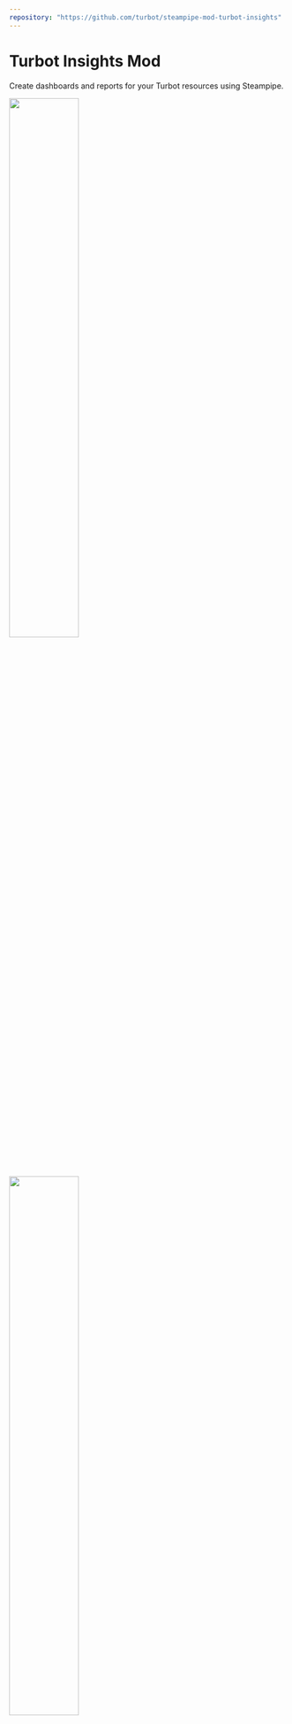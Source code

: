 ```yaml
---
repository: "https://github.com/turbot/steampipe-mod-turbot-insights"
---
```


# Turbot Insights Mod

Create dashboards and reports for your Turbot resources using Steampipe.

<img src="https://raw.githubusercontent.com/turbot/steampipe-mod-turbot-insights/main/docs/images/turbot_workspace_dashboard.png" width="50%" type="thumbnail"/>
<img src="https://raw.githubusercontent.com/turbot/steampipe-mod-turbot-insights/main/docs/images/turbot_controls_alarm_age.png" width="50%" type="thumbnail"/>

## Overview

Dashboards can help answer questions like:

- How many workspaces do I have?
- What is the TE version on each of these workspaces?
- How many accounts(AWS, Azure, GCP) do I have across all workspaces?
- How many controls are in Alert (error, alarm, invalid) state across all workspaces?
- How many controls have an age of x hours/days?
- How many mods are installed across all workspaces?

## References

[Turbot](https://turbot.com/v5) is a full-stack governance platform that automates discovery and remediation of your organization’s compliance, security, and operational objectives.

[Steampipe](https://steampipe.io) is an open source CLI to instantly query cloud APIs using SQL.

[Steampipe Mods](https://steampipe.io/docs/reference/mod-resources#mod) are collections of `named queries`, codified `controls` that can be used to test current configuration of your cloud resources against a desired configuration, and `dashboards` that organize and display key pieces of information.

## Documentation

- **[Dashboards →](https://hub.steampipe.io/mods/turbot/turbot_insights/dashboards)**

## Getting started

### Installation

Download and install Steampipe (https://steampipe.io/downloads). Or use Brew:

```sh
brew tap turbot/tap
brew install steampipe
```

Install the Turbot plugin with [Steampipe](https://steampipe.io):

```sh
steampipe plugin install turbot
```

Clone:

```sh
git clone https://github.com/turbot/steampipe-mod-turbot-insights.git
cd steampipe-mod-turbot-insights
```

### Usage

Start your dashboard server to get started:

```sh
steampipe dashboard
```

By default, the dashboard interface will then be launched in a new browser window at https://localhost:9194. From here, you can view dashboards and reports.

### Credentials

This mod uses the credentials configured in the [Steampipe Turbot plugin](https://hub.steampipe.io/plugins/turbot/turbot).

### Configuration

No extra configuration is required.

## Contributing

If you have an idea for additional dashboards or reports, or just want to help maintain and extend this mod ([or others](https://github.com/topics/steampipe-mod)) we would love you to join the community and start contributing.

- **[Join our Slack community →](https://steampipe.io/community/join)** and hang out with other Mod developers.

Please see the [contribution guidelines](https://github.com/turbot/steampipe/blob/main/CONTRIBUTING.md) and our [code of conduct](https://github.com/turbot/steampipe/blob/main/CODE_OF_CONDUCT.md). All contributions are subject to the [Apache 2.0 open source license](https://github.com/turbot/steampipe-mod-turbot-insights/blob/main/LICENSE).

Want to help but not sure where to start? Pick up one of the `help wanted` issues:

- [Steampipe](https://github.com/turbot/steampipe/labels/help%20wanted)
- [Turbot Insights Mod](https://github.com/turbot/steampipe-mod-turbot-insights/labels/help%20wanted)
